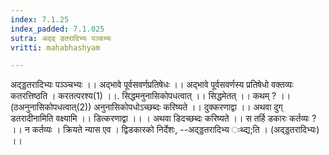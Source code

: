 ```yaml
---
index: 7.1.25
index_padded: 7.1.025
sutra: अद्ड् डतरादिभ्यः पञ्चभ्यः
vritti: mahabhashyam

---
```

 अद्ड्डतरादिभ्यः पञ्ञ्चभ्यः ।। अद्भावे पूर्वसवर्णप्रतिषेधः ।। अद्भावे पूर्वसवर्णस्य प्रतिषेधो वक्तव्यः कतरत्तिष्ठति । करतत्परश्य(1) ।।. सिद्धमनुनासिकोपधत्वात् ।। सिद्धमेतत् ।। कथम् ? ।। (ठअनुनासिकोपधत्वात्(2)) अनुनासिकोपधोऽच्छब्दः करिष्यते ।। दुक्करणाद्वा ।। अथवा दुग् डतरादीनामिति वक्ष्यामि ।। डित्करणाद्वा ।। । अथवा डिदच्छब्दः करिष्यते ।। स तर्हि डकारः कर्तव्यः ? ।। न कर्तव्यः । क्रियते न्यास एव । द्विडकारको निर्देशः, --अद्ड्डतरादिभ्य ःथ्द्य;ति । (अद्ड्डतरादिभ्यः) ।। 